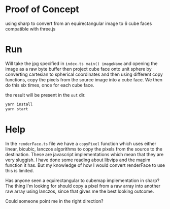# Proof of Concept

using sharp to convert from an equirectangular image to 6 cube faces compatible with three.js

# Run

Will take the jpg specified in `index.ts main() imageName` and opening the image as a raw byte buffer then
project cube face onto unit sphere by converting cartesian to spherical coordinates and then using different
copy functions, copy the pixels from the source image into a cube face.
We then do this six times, once for each cube face.

the result will be present in the `out` dir.

```bash
yarn install
yarn start
```

# Help

In the `renderFace.ts` file we have a `copyPixel` function which uses either linear, bicubic, lanczos algorithms
to copy the pixels from the source to the destination.
These are javascript implementations which mean that they are very sluggish.
I have done some reading about libvips and the mapim function it has.
But my knowledge of how I would convert renderFace to use this is limited.

Has anyone seen a equirectangular to cubemap implementation in sharp?
The thing I'm looking for should copy a pixel from a raw array into another raw array using lanczos,
since that gives me the best looking outcome.

Could someone point me in the right direction?
